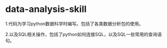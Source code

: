 # data-analysis-skill

1.代码为学习python数据科学时编写。包括了各类数据分析包的使用。

2.以及SQL相关操作，包括了python如何连接SQL，以及SQL一些常用的查询语句。
